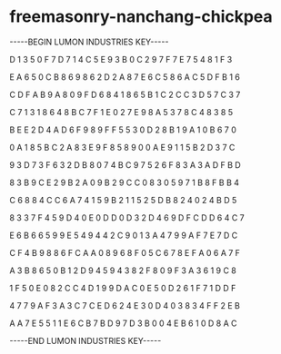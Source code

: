 # freemasonry-nanchang-chickpea

-----BEGIN LUMON INDUSTRIES KEY-----

D 1 3 5 0 F 7 D 7 1 4 C 5 E 9 3 B 0 C 2 9 7 F 7 E 7 5 4 8 1 F 3

E A 6 5 0 C B 8 6 9 8 6 2 D 2 A 8 7 E 6 C 5 8 6 A C 5 D F B 1 6

C D F A B 9 A 8 0 9 F D 6 8 4 1 8 6 5 B 1 C 2 C C 3 D 5 7 C 3 7

C 7 1 3 1 8 6 4 8 B C 7 F 1 E 0 2 7 E 9 8 A 5 3 7 8 C 4 8 3 8 5

B E E 2 D 4 A D 6 F 9 8 9 F F 5 5 3 0 D 2 8 B 1 9 A 1 0 B 6 7 0

0 A 1 8 5 B C 2 A 8 3 E 9 F 8 5 8 9 0 0 A E 9 1 1 5 B 2 D 3 7 C

9 3 D 7 3 F 6 3 2 D B 8 0 7 4 B C 9 7 5 2 6 F 8 3 A 3 A D F B D

8 3 B 9 C E 2 9 B 2 A 0 9 B 2 9 C C 0 8 3 0 5 9 7 1 B 8 F B B 4

C 6 8 8 4 C C 6 A 7 4 1 5 9 B 2 1 1 5 2 5 D B 8 2 4 0 2 4 B D 5

8 3 3 7 F 4 5 9 D 4 0 E 0 D D 0 D 3 2 D 4 6 9 D F C D D 6 4 C 7

E 6 B 6 6 5 9 9 E 5 4 9 4 4 2 C 9 0 1 3 A 4 7 9 9 A F 7 E 7 D C

C F 4 B 9 8 8 6 F C A A 0 8 9 6 8 F 0 5 C 6 7 8 E F A 0 6 A 7 F

A 3 B 8 6 5 0 B 1 2 D 9 4 5 9 4 3 8 2 F 8 0 9 F 3 A 3 6 1 9 C 8

1 F 5 0 E 0 8 2 C C 4 D 1 9 9 D A C 0 E 5 0 D 2 6 1 F 7 1 D D F

4 7 7 9 A F 3 A 3 C 7 C E D 6 2 4 E 3 0 D 4 0 3 8 3 4 F F 2 E B

A A 7 E 5 5 1 1 E 6 C B 7 B D 9 7 D 3 B 0 0 4 E B 6 1 0 D 8 A C

-----END LUMON INDUSTRIES KEY-----
